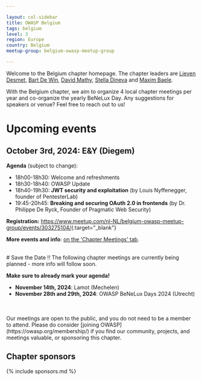 ```yaml
---

layout: col-sidebar
title: OWASP Belgium
tags: belgium
level: 3
region: Europe
country: Belgium
meetup-group: belgium-owasp-meetup-group

---
```

Welcome to the Belgium chapter homepage. The chapter leaders are
[Lieven Desmet](mailto:lieven.desmet@owasp.org),
[Bart De Win](mailto:bart.dewin@owasp.org),
[David Mathy](mailto:david.mathy@owasp.org),
[Stella Dineva](mailto:stella.dineva@owasp.org) and
[Maxim Baele](mailto:maxim.baele@owasp.org).

With the Belgium chapter, we aim to organize 4 local chapter meetings per year and co-organize the yearly BeNeLux Day. Any suggestions for speakers or venue? Feel free to reach out to us!

# Upcoming events

## October 3rd, 2024: E&Y (Diegem) 
**Agenda** (subject to change):
* 18h00-18h30: Welcome and refreshments
* 18h30-18h40: OWASP Update
* 18h40-19h30: **JWT security and exploitation** (by Louis Nyffenegger, founder of PentesterLab)
* 19:45-20h45: **Breaking and securing OAuth 2.0 in frontends** (by Dr. Philippe De Ryck, Founder of Pragmatic Web Security)

**Registration:** <https://www.meetup.com/nl-NL/belgium-owasp-meetup-group/events/303275104/>{:target="_blank"}

**More events and info**: [on the 'Chapter Meetings' tab](https://owasp.org/www-chapter-belgium/#div-meetings).

<br/>
# Save the Date !! 
The following chapter meetings are currently being planned - more info will follow soon.

**Make sure to already mark your agenda!**

* **November 14th, 2024**: Lamot (Mechelen)
* **November 28th and 29th, 2024**: OWASP BeNeLux Days 2024 (Utrecht)
<br/>
<br/>
Our meetings are open to the public, and you do not need to be a member to attend. Please do consider [joining OWASP](https://owasp.org/membership/) if you find our community, projects, and meetings valuable, or sponsoring this chapter.


## Chapter sponsors
{% include sponsors.md %}
